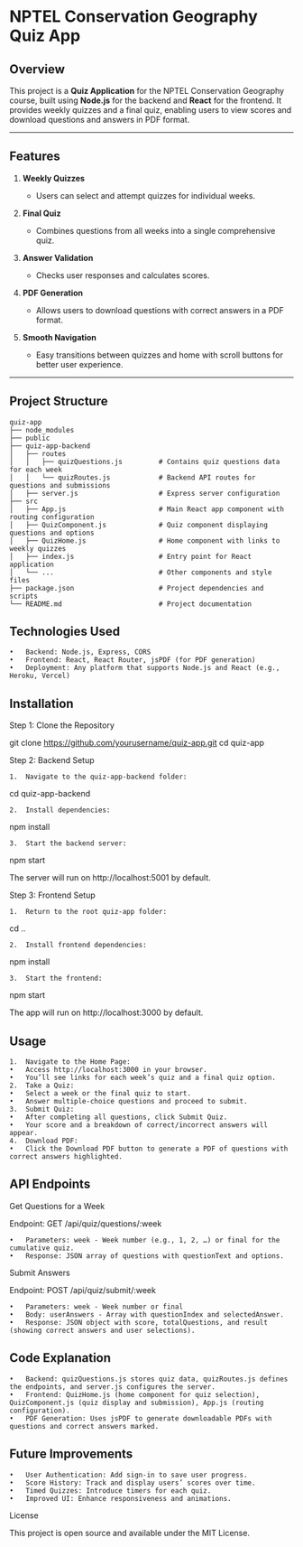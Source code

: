 # NPTEL Conservation Geography Quiz App

## Overview

This project is a **Quiz Application** for the NPTEL Conservation Geography course, built using **Node.js** for the backend and **React** for the frontend. It provides weekly quizzes and a final quiz, enabling users to view scores and download questions and answers in PDF format.

---

## Features

1. **Weekly Quizzes**
   - Users can select and attempt quizzes for individual weeks.

2. **Final Quiz**
   - Combines questions from all weeks into a single comprehensive quiz.

3. **Answer Validation**
   - Checks user responses and calculates scores.

4. **PDF Generation**
   - Allows users to download questions with correct answers in a PDF format.

5. **Smooth Navigation**
   - Easy transitions between quizzes and home with scroll buttons for better user experience.

---

## Project Structure

```plaintext
quiz-app
├── node_modules
├── public
├── quiz-app-backend
│   ├── routes
│   │   ├── quizQuestions.js         # Contains quiz questions data for each week
│   │   └── quizRoutes.js            # Backend API routes for questions and submissions
│   ├── server.js                    # Express server configuration
├── src
│   ├── App.js                       # Main React app component with routing configuration
│   ├── QuizComponent.js             # Quiz component displaying questions and options
│   ├── QuizHome.js                  # Home component with links to weekly quizzes
│   ├── index.js                     # Entry point for React application
│   └── ...                          # Other components and style files
├── package.json                     # Project dependencies and scripts
└── README.md                        # Project documentation
```

## Technologies Used

	•	Backend: Node.js, Express, CORS
	•	Frontend: React, React Router, jsPDF (for PDF generation)
	•	Deployment: Any platform that supports Node.js and React (e.g., Heroku, Vercel)

## Installation

Step 1: Clone the Repository

git clone https://github.com/yourusername/quiz-app.git
cd quiz-app

Step 2: Backend Setup

	1.	Navigate to the quiz-app-backend folder:

cd quiz-app-backend


	2.	Install dependencies:

npm install


	3.	Start the backend server:

npm start

The server will run on http://localhost:5001 by default.

Step 3: Frontend Setup

	1.	Return to the root quiz-app folder:

cd ..


	2.	Install frontend dependencies:

npm install


	3.	Start the frontend:

npm start

The app will run on http://localhost:3000 by default.

## Usage

	1.	Navigate to the Home Page:
	•	Access http://localhost:3000 in your browser.
	•	You’ll see links for each week’s quiz and a final quiz option.
	2.	Take a Quiz:
	•	Select a week or the final quiz to start.
	•	Answer multiple-choice questions and proceed to submit.
	3.	Submit Quiz:
	•	After completing all questions, click Submit Quiz.
	•	Your score and a breakdown of correct/incorrect answers will appear.
	4.	Download PDF:
	•	Click the Download PDF button to generate a PDF of questions with correct answers highlighted.

## API Endpoints

Get Questions for a Week

Endpoint: GET /api/quiz/questions/:week

	•	Parameters: week - Week number (e.g., 1, 2, …) or final for the cumulative quiz.
	•	Response: JSON array of questions with questionText and options.

Submit Answers

Endpoint: POST /api/quiz/submit/:week

	•	Parameters: week - Week number or final
	•	Body: userAnswers - Array with questionIndex and selectedAnswer.
	•	Response: JSON object with score, totalQuestions, and result (showing correct answers and user selections).

## Code Explanation

	•	Backend: quizQuestions.js stores quiz data, quizRoutes.js defines the endpoints, and server.js configures the server.
	•	Frontend: QuizHome.js (home component for quiz selection), QuizComponent.js (quiz display and submission), App.js (routing configuration).
	•	PDF Generation: Uses jsPDF to generate downloadable PDFs with questions and correct answers marked.

## Future Improvements

	•	User Authentication: Add sign-in to save user progress.
	•	Score History: Track and display users’ scores over time.
	•	Timed Quizzes: Introduce timers for each quiz.
	•	Improved UI: Enhance responsiveness and animations.

License

This project is open source and available under the MIT License.
